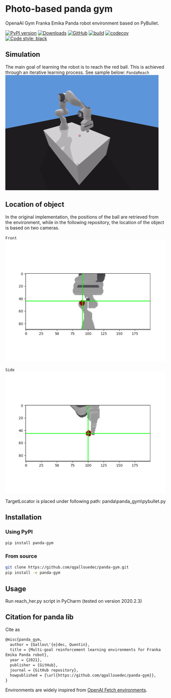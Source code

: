 # Photo-based panda gym 

OpenaAI Gym Franka Emika Panda robot environment based on PyBullet.

[![PyPI version](https://img.shields.io/pypi/v/panda-gym.svg?logo=pypi&logoColor=FFE873)](https://pypi.org/project/panda-gym/)
[![Downloads](https://pepy.tech/badge/panda-gym)](https://pepy.tech/project/panda-gym)
[![GitHub](https://img.shields.io/github/license/qgallouedec/panda-gym.svg)](LICENSE.txt)
[![build](https://github.com/qgallouedec/panda-gym/actions/workflows/build.yml/badge.svg?branch=master)](https://github.com/qgallouedec/panda-gym/actions/workflows/build.yml)
[![codecov](https://codecov.io/gh/qgallouedec/panda-gym/branch/master/graph/badge.svg?token=pv0VdsXByP)](https://codecov.io/gh/qgallouedec/panda-gym)
[![Code style: black](https://img.shields.io/badge/code%20style-black-000000.svg)](https://github.com/psf/black)

## Simulation 
The main goal of learning the robot is to reach the red ball. This is achieved through an iterative learning process. See sample below:
`PandaReach`
![PandaReach-v1](docs/reach.gif)

## Location of object
In the original implementation, the positions of the ball are retrieved from the environment, while in the following repository, the location of the object is based on two cameras.

`Front`
![PandaReach-v1](docs/y45_x91.png)

`Side`
![PandaReach-v1](docs/y45_z100.png)

TargetLocator is placed under following path: panda\panda_gym\pybullet.py

### 
## Installation

### Using PyPI

```bash
pip install panda-gym
```

### From source

```bash
git clone https://github.com/qgallouedec/panda-gym.git
pip install -e panda-gym
```

## Usage

Run reach_her.py script in PyCharm (tested on version 2020.2.3)

## Citation for panda lib

Cite as

```
@misc{panda_gym,
  author = {Gallou\'{e}dec, Quentin},
  title = {Multi-goal reinforcement learning environments for Franka Emika Panda robot},
  year = {2021},
  publisher = {GitHub},
  journal = {GitHub repository},
  howpublished = {\url{https://github.com/qgallouedec/panda-gym}},
}
```

Environments are widely inspired from [OpenAI Fetch environments](https://openai.com/blog/ingredients-for-robotics-research/). 
